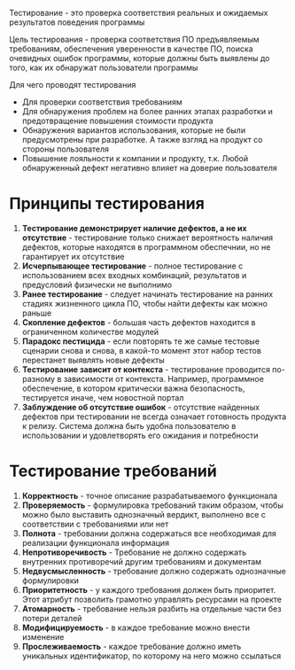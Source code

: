 Тестирование  - это проверка соответствия реальных и ожидаемых результатов поведения программы

Цель тестирования - проверка соответствия ПО предъявляемым требованиям, обеспечения уверенности в качестве ПО, поиска очевидных ошибок программы, которые должны быть выявлены до того, как их обнаружат пользователи программы

Для чего проводят тестирования
- Для проверки соответствия требованиям
- Для обнаружения проблем на более ранних этапах разработки и предотвращение повышения стоимости продукта
- Обнаружения вариантов использования, которые не были предусмотрены при разработке. А также взгляд на продукт со стороны пользователя
- Повышение лояльности к компании и продукту, т.к. Любой обнаруженный дефект негативно влияет на доверие пользователя

# Принципы тестирования

1. **Тестирование демонстрирует наличие дефектов, а не их отсутствие** - тестирование только снижает вероятность наличия дефектов, которые находятся в программном обеспечнии, но не гарантирует их отсутствие
2. **Исчерпывающее тестирование** - полное тестирование с использованием всех входных комбинаций, результатов и предусловий физически не выполнимо
3. **Ранее тестирование** - следует начинать тестирование на ранних стадиях жизненного цикла ПО, чтобы найти дефекты как можно раньше
4. **Скопление дефектов** - большая часть дефектов находится в ограниченном количестве модулей
5. **Парадокс пестицида** - если повторять те же самые тестовые сценарии снова и снова, в какой-то момент этот набор тестов перестанет выявлять новые дефекты
6. **Тестирование зависит от контекста** - тестирование проводится по-разному в зависимости от контекста. Например, программное обеспечение, в котором критически важна безопасность, тестируется иначе, чем новостной портал
7. **Заблуждение об отсутствие ошибок** - отсутствие найденных дефектов при тестировании не всегда означает готовность продукта к релизу. Система должна быть удобна пользователю в использовании и удовлетворять его ожидания и потребности



# Тестирование требований

1. **Корректность** - точное описание разрабатываемого функционала
2. **Проверяемость** - формулировка требований таким образом, чтобы можно было выставить однозначный вердикт, выполнено все с соответствии с требованиями или нет
3. **Полнота** - требовании должна содержаться все необходимая для реализации функционала информация
4. **Непротиворечивость** - Требование не должно содержать внутренних противоречий другим требованиям и документам
5. **Недвусмысленность** - требование должно содержать однозначные формулировки
6. **Приоритетность** - у каждого требования должен быть приоритет. Этот атрибут позволить грамотно управлять ресурсами на проекте 
7. **Атомарность** - требование нельзя разбить на отдельные части без потери деталей
8. **Модифицируемость** - в каждое требование можно внести изменение
9. **Прослеживаемость** - каждое требование должно иметь уникальных идентификатор, по которому на него можно ссылаться 